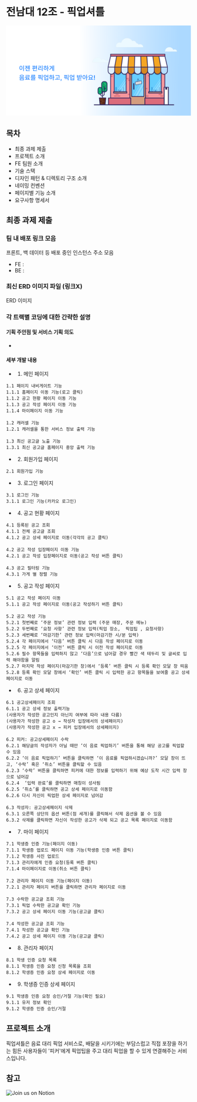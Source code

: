 # 전남대 12조 - 픽업셔틀

<img src='./src/assets/images/carousel2.png'>

## 목차

- 최종 과제 제출
- 프로젝트 소개
- FE 팀원 소개
- 기술 스택
- 디자인 패턴 & 디렉토리 구조 소개
- 네이밍 컨벤션
- 페이지별 기능 소개
- 요구사항 명세서

## 최종 과제 제출

### 팀 내 배포 링크 모음

프론트, 백 데이터 등 배포 중인 인스턴스 주소 모음

- FE :
- BE :

### 최신 ERD 이미지 파일 (링크X)

ERD 이미지

### 각 트랙별 코딩에 대한 간략한 설명

#### 기획 주안점 및 서비스 기획 의도

-

#### 세부 개발 내용

- 1. 메인 페이지

```
1.1 페이지 내비게이트 기능
1.1.1 홈페이지 이동 기능(로고 클릭)
1.1.2 공고 현황 페이지 이동 기능
1.1.3 공고 작성 페이지 이동 기능
1.1.4 마이페이지 이동 기능

1.2 캐러셀 기능
1.2.1 캐러셀을 통한 서비스 정보 출력 기능

1.3 최신 공고글 노출 기능
1.3.1 최신 공고글 홈페이지 중앙 출력 기능
```

- 2. 회원가입 페이지

```
2.1 회원가입 기능

```

- 3. 로그인 페이지

```
3.1 로그인 기능
3.1.1 로그인 기능(카카오 로그인)
```

- 4. 공고 현황 페이지

```
4.1 등록된 공고 조회
4.1.1 전체 공고글 조회
4.1.2 공고 상세 페이지로 이동(각각의 공고 클릭)

4.2 공고 작성 입장페이지 이동 기능
4.2.1 공고 작성 입장페이지로 이동(공고 작성 버튼 클릭)

4.3 공고 필터링 기능
4.3.1 가게 별 정렬 기능

```

- 5. 공고 작성 페이지

```
5.1 공고 작성 페이지 이동
5.1.1 공고 작성 페이지로 이동(공고 작성하기 버튼 클릭)

5.2 공고 작성 기능
5.2.1 첫번째로 ‘주문 정보’ 관련 정보 입력 (주문 매장, 주문 메뉴)
5.2.2 두번째로 ‘요청 사항’ 관련 정보 입력(픽업 장소,  픽업팁 , 요청사항)
5.2.3 세번째로 ‘마감기한’ 관련 정보 입력(마감기한 시/분 입력)
5.2.4 각 페이지에서 ‘다음’ 버튼 클릭 시 다음 작성 페이지로 이동
5.2.5 각 페이지에서 ‘이전’ 버튼 클릭 시 이전 작성 페이지로 이동
5.2.6 필수 항목들을 입력하지 않고 ‘다음’으로 넘어갈 경우 빨간 색 테두리 및 글씨로 입력 해야함을 알림
5.2.7 마지막 작성 페이지(마감기한 창)에서 ‘등록’ 버튼 클릭 시 등록 확인 모달 창 띄움
5.2.8 등록 확인 모달 창에서 ‘확인’ 버튼 클릭 시 입력한 공고 항목들을 보여줄 공고 상세 페이지로 이동
```

- 6. 공고 상세 페이지

```
6.1 공고상세페이지 조회
6.1.1 공고 상세 정보 출력기능
(사용자가 작성한 공고인지 아닌지 여부에 따라 내용 다름)
(사용자가 작성한 공고 o → 작성자 입장에서의 상세페이지)
(사용자가 작성한 공고 x → 피커 입장에서의 상세페이지)

6.2 피커: 공고상세페이지 수락
6.2.1 해당글의 작성자가 아닐 때만 ‘이 음료 픽업하기’ 버튼을 통해 해당 공고를 픽업할 수 있음
6.2.2 ‘이 음료 픽업하기’ 버튼을 클릭하면 ‘이 음료를 픽업하시겠습니까?’ 모달 창이 뜨고, ‘수락’ 혹은 ‘취소’ 버튼을 클릭할 수 있음
6.2.3 ‘수락’ 버튼을 클릭하면 피커에 대한 정보를 입력하기 위해 예상 도착 시간 입력 창으로 넘어감
6.2.4  ‘입력 완료’를 클릭하면 매칭이 성사됨
6.2.5 ‘취소’를 클릭하면 공고 상세 페이지로 이동함
6.2.6 다시 자신이 픽업한 상세 페이지로 넘어감

6.3 작성자: 공고상세페이지 삭제
6.3.1 오른쪽 상단의 옵션 버튼(점 세개)를 클릭해서 삭제 옵션을 볼 수 있음
6.3.2 삭제를 클릭하면 자신이 작성한 공고가 삭제 되고 공고 목록 페이지로 이동함
```

- 7. 마이 페이지

```
7.1 학생증 인증 기능(페이지 이동)
7.1.1 학생증 업로드 페이지 이동 기능(학생증 인증 버튼 클릭)
7.1.2 학생증 사진 업로드
7.1.3 관리자에게 인증 요청(등록 버튼 클릭)
7.1.4 마이페이지로 이동(취소 버튼 클릭)

7.2 관리자 페이지 이동 기능(페이지 이동)
7.2.1 관리자 페이지 버튼을 클릭하면 관리자 페이지로 이동

7.3 수락한 공고글 조회 기능
7.3.1 픽업 수락한 공고글 확인 기능
7.3.2 공고 상세 페이지 이동 기능(공고글 클릭)

7.4 작성한 공고글 조회 기능
7.4.1 작성한 공고글 확인 기능
7.4.2 공고 상세 페이지 이동 기능(공고글 클릭)
```

- 8. 관리자 페이지

```
8.1 학생 인증 요청 목록
8.1.1 학생증 인증 요청 신청 목록을 조회
8.1.2 학생증 인증 요청 상세 페이지로 이동

```

- 9. 학생증 인증 상세 페이지

```
9.1 학생증 인증 요청 승인/거절 기능(확인 필요)
9.1.1 유저 정보 확인
9.1.2 학생증 인증 승인/거절
```

## 프로젝트 소개

픽업셔틀은 음료 대리 픽업 서비스로, 배달을 시키기에는 부담스럽고 직접 포장을 하기는 힘든 사용자들이 '피커'에게 픽업팁을 주고 대리 픽업을 할 수 있게 연결해주는 서비스입니다.

## 참고

![Join us on Notion](https://bronzed-amount-986.notion.site/3-0f2568d4eb0349408dca2f133aa29534)
